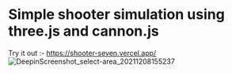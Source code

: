 # Simple shooter simulation using three.js and cannon.js
Try it out :- https://shooter-seven.vercel.app/  
![DeepinScreenshot_select-area_20211208155237](https://user-images.githubusercontent.com/76162540/145192407-edf34fdb-7750-4bbf-a388-bd2138347e46.png)
